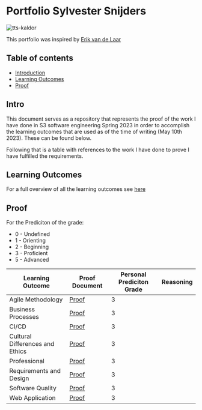 # Portfolio Sylvester Snijders

![tts-kaldor](https://github.com/TotalTactician/Documentation/assets/39733159/876a765f-63df-452a-a86e-7ae00184709d)

This portfolio was inspired by [Erik van de Laar](https://github.com/tick-github/tick-documentation)

## Table of contents
- [Introduction](#intro)
- [Learning Outcomes](#learning-outcomes)
- [Proof](#proof)

## Intro
This document serves as a repository that represents the proof of the work I have done in S3 software engineering Spring 2023 in order to accomplish the learning outcomes that are used as of the time of writing (May 10th 2023). These can be found below. 

Following that is a table with references to the work I have done to prove I have fulfilled the requirements.
## Learning Outcomes
For a full overview of all the learning outcomes see [here](https://github.com/TotalTactician/Documentation/blob/main/learning-outcomes.md)
## Proof

For the Prediciton of the grade:
 - 0 - Undefined
 - 1 - Orienting
 - 2 - Beginning
 - 3 - Proficient
 - 5 - Advanced

| Learning Outcome | Proof Document | Personal Prediciton Grade | Reasoning |
| ---------------- | -------------- | ------------------------- | --------- |
| Agile Methodology | [Proof](https://github.com/TotalTactician/Documentation/blob/main/Proof/Sylvester/AgileMethod.md) | 3 |  | 
| Business Processes | [Proof](https://github.com/TotalTactician/Documentation/blob/main/Proof/Sylvester/BusinessProcesses.md) | 3 |  | 
| CI/CD | [Proof](https://github.com/TotalTactician/Documentation/blob/main/Proof/Sylvester/CI-CD.md) | 3 |  | 
| Cultural Differences and Ethics | [Proof](https://github.com/TotalTactician/Documentation/blob/main/Proof/Sylvester/Culture%26Ethics.md) | 3 |  | 
| Professional | [Proof](https://github.com/Null-Not-Found) | 3 |  | 
| Requirements and Design | [Proof](https://github.com/TotalTactician/Documentation/blob/main/Proof/Sylvester/Requirements%26Design.md) | 3 |  | 
| Software Quality | [Proof](https://github.com/TotalTactician/Documentation/blob/main/Proof/Sylvester/SoftwareQuality.md) | 3 |  | 
| Web Application | [Proof](https://github.com/TotalTactician/Documentation/blob/main/Proof/Sylvester/WebApplication.md) | 3 |  |
